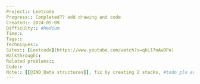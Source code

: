 ```yaml
---
Project:: Leetcode
Progress:: Completed?? add drawing and code
Created:: 2024-05-09
Difficulty:: #Medium 
Time:: 
Tags:: 
Techniques:: 
Sites:: [Leetcode](https://www.youtube.com/watch?v=qkLl7nAwDPo)
Walkthrough:: 
Related problems:: 
Code:: 
Note:: [[@IND_Data structures]], fix by creating 2 stacks, #todo pls add code and drawing
---
```

